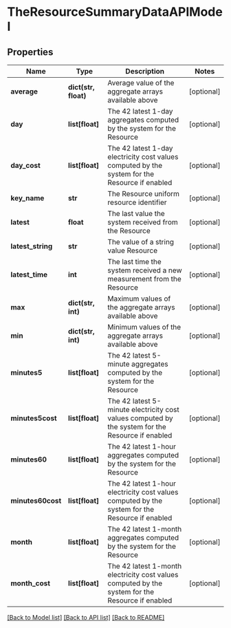 # TheResourceSummaryDataAPIModel

## Properties
Name | Type | Description | Notes
------------ | ------------- | ------------- | -------------
**average** | **dict(str, float)** | Average value of the aggregate arrays available above | [optional] 
**day** | **list[float]** | The 42 latest 1-day aggregates computed by the system for the Resource | [optional] 
**day_cost** | **list[float]** | The 42 latest 1-day electricity cost values computed by the system for the Resource if enabled | [optional] 
**key_name** | **str** | The Resource uniform resource identifier | [optional] 
**latest** | **float** | The last value the system received from the Resource | [optional] 
**latest_string** | **str** | The value of a string value Resource | [optional] 
**latest_time** | **int** | The last time the system received a new measurement from the Resource | [optional] 
**max** | **dict(str, int)** | Maximum values of the aggregate arrays available above | [optional] 
**min** | **dict(str, int)** | Minimum values of the aggregate arrays available above | [optional] 
**minutes5** | **list[float]** | The 42 latest 5-minute aggregates computed by the system for the Resource | [optional] 
**minutes5cost** | **list[float]** | The 42 latest 5-minute electricity cost values computed by the system for the Resource if enabled | [optional] 
**minutes60** | **list[float]** | The 42 latest 1-hour aggregates computed by the system for the Resource | [optional] 
**minutes60cost** | **list[float]** | The 42 latest 1-hour electricity cost values computed by the system for the Resource if enabled | [optional] 
**month** | **list[float]** | The 42 latest 1-month aggregates computed by the system for the Resource | [optional] 
**month_cost** | **list[float]** | The 42 latest 1-month electricity cost values computed by the system for the Resource if enabled | [optional] 

[[Back to Model list]](../README.md#documentation-for-models) [[Back to API list]](../README.md#documentation-for-api-endpoints) [[Back to README]](../README.md)


